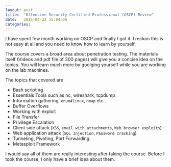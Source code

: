 ```yaml
---
layout: post
title:  "Offensive Security Certified Professional (OSCP) Review"
date:   2015-04-22 15:04:00
categories: 
---
```


I have spent few month working on OSCP and finally I got it. I reckon this is not easy at all and you need to know how to learn by yourself. 

The course covers a broad area about penetration testing. The materials itself (Videos and pdf file of 300 pages) will give you a concise idea on the topics. You will learn much more by goolging yourself while you are working on the lab machines. 

The topics that covered are 
<ul>
	<li> Bash scripting </li>
	<li> Essentials Tools such as nc, wireshark, tcpdump </li>
	<li> Information gathering, <code>enum4linux</code>, <code>nmap</code> etc.. </li>
	<li> Buffer Overflows </li>
	<li> Working with exploit </li>
	<li> File Transfer </li>
	<li> Privilege Escalation </li>
	<li> Client side attack (<code>XSS</code>, <code>email with attachments</code>, <code>Web browser exploits</code>)</li>
	<li> Web application attack (<code>SQL Injection</code>, <code>Password cracking</code>)</li>
	<li> Tunneling, Pivoting, Port Forwarding</li>
	<li>Metasploit Framework</li>
</ul>

I would say all of them are really interesting after taking the course. Before I took the course, I only have a brief idea about them. 

